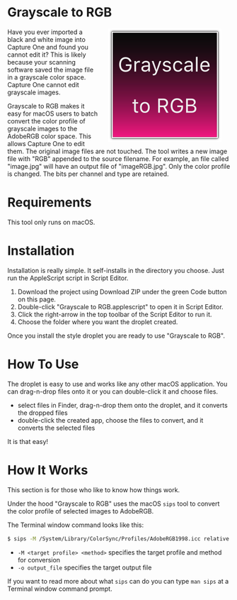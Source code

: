 # Grayscale to RGB

<img style="width:256px;float:right;padding:0px 20px;" src=droplet_icon/droplet.iconset/icon_1024x1024.png></img>

Have you ever imported a black and white image into Capture One and found you cannot edit it? This is likely because your scanning software saved the image file in a grayscale color space. Capture One cannot edit grayscale images.

Grayscale to RGB makes it easy for macOS users to batch convert the color profile of grayscale images to the AdobeRGB color space. This allows Capture One to edit them. The original image files are not touched. The tool writes a new image file with "RGB" appended to the source filename. For example, an file called "image.jpg" will have an output file of "imageRGB.jpg". Only the color profile is changed. The bits per channel and type are retained.

# Requirements

This tool only runs on macOS.

# Installation

Installation is really simple. It self-installs in the directory you choose. Just run the AppleScript script in Script Editor.

1. Download the project using Download ZIP under the green Code button on this page.
1. Double-click "Grayscale to RGB.applescript" to open it in Script Editor.
1. Click the right-arrow in the top toolbar of the Script Editor to run it.
1. Choose the folder where you want the droplet created.

Once you install the style droplet you are ready to use "Grayscale to RGB".

# How To Use

The droplet is easy to use and works like any other macOS application. You can drag-n-drop files onto it or you can double-click it and choose files.

- select files in Finder, drag-n-drop them onto the droplet, and it converts the dropped files
- double-click the created app, choose the files to convert, and it converts the selected files

It is that easy!

# How It Works

This section is for those who like to know how things work.

Under the hood "Grayscale to RGB" uses the macOS `sips` tool to convert the color profile of selected images to AdobeRGB.

The Terminal window command looks like this:

```bash
$ sips -M /System/Library/ColorSync/Profiles/AdobeRGB1998.icc relative myFile.jpg -o myFileRGB.jpg
```

- `-M <target profile> <method>` specifies the target profile and method for conversion
- `-o output_file` specifies the target output file

If you want to read more about what `sips` can do you can type `man sips` at a Terminal window command prompt.